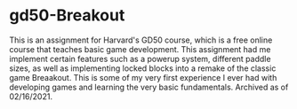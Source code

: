 # gd50-Breakout

This is an assignment for Harvard's GD50 course, which is a free online course that teaches basic game development.
This assignment had me implement certain features such as a powerup system, different paddle sizes, as well as
implementing locked blocks into a remake of the classic game Breaakout. This is some of my very first experience
I ever had with developing games and learning the very basic fundamentals. Archived as of 02/16/2021.
